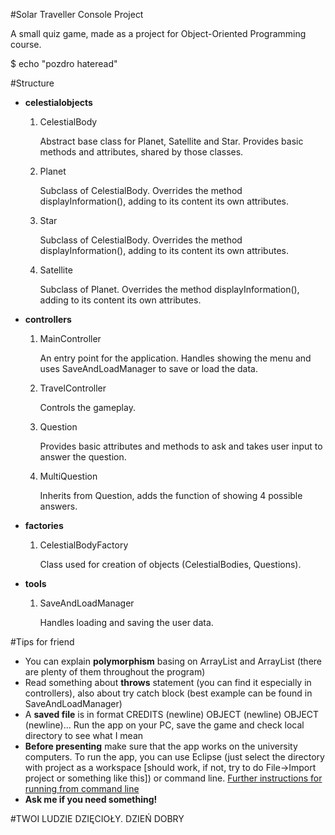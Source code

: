 #Solar Traveller Console Project

A small quiz game, made as a project for Object-Oriented Programming course.

$ echo "pozdro hateread"


#Structure


+ **celestialobjects**
	1. CelestialBody
	
		Abstract base class for Planet, Satellite and Star. Provides basic methods and 
		attributes, shared by 	those classes.
	2. Planet
	
		Subclass of CelestialBody. Overrides the method displayInformation(), adding to its
		content its own attributes.
	3. Star
	
		Subclass of CelestialBody. Overrides the method displayInformation(), adding to its
		content its own attributes.
	4. Satellite
	
		Subclass of Planet. Overrides the method displayInformation(), adding to its
		content its own attributes.
	
+ **controllers**
	1. MainController
	
		An entry point for the application. Handles showing the menu and uses SaveAndLoadManager to save or load the data.
	2. TravelController
	
		Controls the gameplay.
	3. Question
	
		Provides basic attributes and methods to ask and takes user input to answer the question.
	4. MultiQuestion
	
		Inherits from Question, adds the function of showing 4 possible answers.

+ **factories**
	1. CelestialBodyFactory
	
		Class used for creation of objects (CelestialBodies, Questions).
	
+ **tools**
	1. SaveAndLoadManager
	
		Handles loading and saving the user data.

#Tips for friend


+ You can explain **polymorphism** basing on ArrayList<CelestialBody> and ArrayList<Question> (there are plenty of them throughout the program)
+ Read something about **throws** statement (you can find it especially in controllers), also about try catch block (best example can be found in SaveAndLoadManager)
+ A **saved file** is in format CREDITS (newline) OBJECT (newline) OBJECT (newline)... Run the app on your PC, save the game and check local directory to see what I mean
+ **Before presenting** make sure that the app works on the university computers. To run the app, you can use Eclipse (just select the directory with project as a workspace [should work, if not, try to do File->Import project or something like this]) or command line. [Further instructions for running from command line](https://ymichael.com/2014/09/24/build-and-run-eclipse-java-projects-on-the-command-line.html)
+ **Ask me if you need something!**

#TWOI LUDZIE DZIĘCIOŁY. DZIEŃ DOBRY


